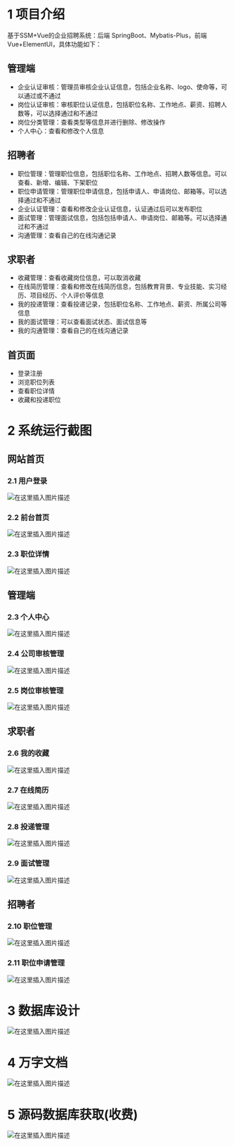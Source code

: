 # 1 项目介绍
基于SSM+Vue的企业招聘系统：后端 SpringBoot、Mybatis-Plus，前端Vue+ElementUI，具体功能如下：
## 管理端
- 企业认证审核：管理员审核企业认证信息，包括企业名称、logo、使命等，可以通过或不通过
- 岗位认证审核：审核职位认证信息，包括职位名称、工作地点、薪资、招聘人数等，可以选择通过和不通过
- 岗位分类管理：查看类型等信息并进行删除、修改操作
- 个人中心：查看和修改个人信息
## 招聘者
- 职位管理：管理职位信息，包括职位名称、工作地点、招聘人数等信息。可以查看、新增、编辑、下架职位
- 职位申请管理：管理职位申请信息，包括申请人、申请岗位、邮箱等。可以选择通过和不通过
- 企业认证管理：查看和修改企业认证信息，认证通过后可以发布职位
- 面试管理：管理面试信息，包括包括申请人、申请岗位、邮箱等。可以选择通过和不通过
- 沟通管理：查看自己的在线沟通记录
## 求职者
- 收藏管理：查看收藏岗位信息，可以取消收藏
- 在线简历管理：查看和修改在线简历信息，包括教育背景、专业技能、实习经历、项目经历、个人评价等信息
- 我的投递管理：查看投递记录，包括职位名称、工作地点、薪资、所属公司等信息
- 我的面试管理：可以查看面试状态、面试信息等
- 我的沟通管理：查看自己的在线沟通记录
## 首页面
- 登录注册
- 浏览职位列表
- 查看职位详情
- 收藏和投递职位
# 2 系统运行截图
## 网站首页
### 2.1 用户登录
![在这里插入图片描述](images/用户登录.png)
### 2.2 前台首页
![在这里插入图片描述](images/前台首页.png)
### 2.3 职位详情
![在这里插入图片描述](images/职位详情.png)
## 管理端
### 2.3 个人中心
![在这里插入图片描述](images/个人中心.png)
### 2.4 公司审核管理
![在这里插入图片描述](images/公司审核.png)
### 2.5 岗位审核管理
![在这里插入图片描述](images/职位审核.png)
## 求职者
### 2.6 我的收藏
![在这里插入图片描述](images/我的收藏.png)
### 2.7 在线简历
![在这里插入图片描述](images/我的简历.png)
### 2.8 投递管理
![在这里插入图片描述](images/我的投递.png)
### 2.9 面试管理
![在这里插入图片描述](images/我的面试.png)
## 招聘者
### 2.10 职位管理
![在这里插入图片描述](images/职位管理.png)
### 2.11 职位申请管理
![在这里插入图片描述](images/职位申请管理.png)
# 3 数据库设计
![在这里插入图片描述](images/10.png)
# 4 万字文档
![在这里插入图片描述](images/12.png)
# 5 源码数据库获取(收费)
![在这里插入图片描述](images/11.png)
